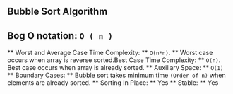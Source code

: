 ## Bubble Sort Algorithm
## Bog O notation: `O ( n )`

** Worst and Average Case Time Complexity: ** `O(n*n)`.
** Worst case occurs when array is reverse sorted.Best Case Time Complexity: ** `O(n)`. Best case occurs when array is already sorted.
** Auxiliary Space: ** `O(1)`
** Boundary Cases: ** Bubble sort takes minimum time `(Order of n)` when elements are already sorted.
** Sorting In Place: ** Yes
** Stable: ** Yes